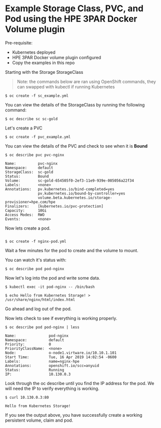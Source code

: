 # Example Storage Class, PVC, and Pod using the HPE 3PAR Docker Volume plugin

Pre-requisite:
* Kubernetes deployed
* HPE 3PAR Docker volume plugin configured
* Copy the examples in this repo

Starting with the Storage StorageClass

>Note: the commands below are ran using OpenShift commands, they can swapped with kubectl if running Kubernetes

```console
$ oc create -f sc_example.yml

```

You can view the details of the StorageClass by running the following command:

```console
$ oc describe sc sc-gold

```

Let's create a PVC

```console
$ oc create -f pvc_example.yml

```

You can view the details of the PVC and check to see when it is **Bound**

```console
$ oc describe pvc pvc-nginx

Name:          pvc-nginx
Namespace:     default
StorageClass:  sc-gold
Status:        Bound
Volume:        sc-gold-654505f0-2ef3-11e9-939e-005056a22f34
Labels:        <none>
Annotations:   pv.kubernetes.io/bind-completed=yes
               pv.kubernetes.io/bound-by-controller=yes
               volume.beta.kubernetes.io/storage-provisioner=hpe.com/hpe
Finalizers:    [kubernetes.io/pvc-protection]
Capacity:      10Gi
Access Modes:  RWO
Events:        <none>

```

Now lets create a pod.

```console

$ oc create -f nginx-pod.yml

```

Wait a few minutes for the pod to create and the volume to mount.

You can watch it's status with:

```console
$ oc describe pod pod-nginx
```

Now let's log into the pod and write some data.

```console
$ kubectl exec -it pod-nginx -- /bin/bash
```

```console
$ echo Hello from Kubernetes Storage! > /usr/share/nginx/html/index.html
```

Go ahead and log out of the pod.

Now lets check to see if everything is working properly.

```console
$ oc describe pod pod-nginx | less

Name:               pod-nginx
Namespace:          default
Priority:           0
PriorityClassName:  <none>
Node:               o-node1.virtware.io/10.10.1.101
Start Time:         Tue, 16 Apr 2019 14:02:54 -0600
Labels:             name=nginx-hpe
Annotations:        openshift.io/scc=anyuid
Status:             Running
IP:                 10.130.0.3

```
Look through the oc describe until you find the IP address for the pod. We will need the IP to verify everything is working.

```console
$ curl 10.130.0.3:80

Hello from Kubernetes Storage!
```

If you see the output above, you have successfully create a working persistent volume, claim and pod.
